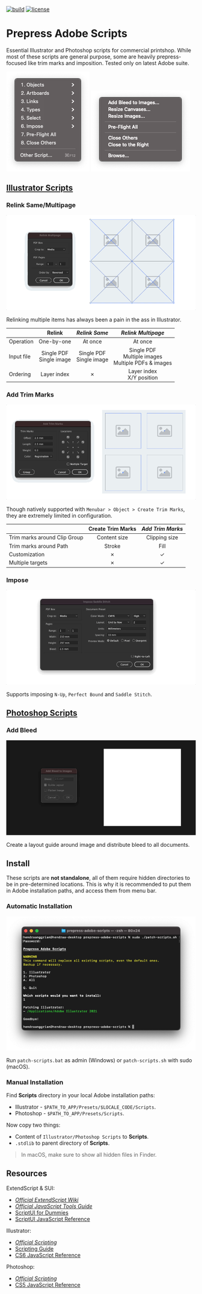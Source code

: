[![build](https://img.shields.io/travis/com/hendraanggrian/prepress-adobe-scripts)](https://travis-ci.com/hendraanggrian/prepress-adobe-scripts)
[![license](https://img.shields.io/github/license/hendraanggrian/prepress-adobe-scripts)](https://github.com/hendraanggrian/prepress-adobe-scripts/blob/main/LICENSE)

Prepress Adobe Scripts
======================

Essential Illustrator and Photoshop scripts for commercial printshop. While most of these scripts are general purpose, some are heavily prepress-focused like trim marks and imposition. Tested only on latest Adobe suite.

![](art/scripts-menu-ai.png)
![](art/scripts-menu-psd.png)

[Illustrator Scripts](Illustrator%20Scripts)
---------------------

### Relink Same/Multipage

![](art/ai-relink-multipage.gif)

Relinking multiple items has always been a pain in the ass in Illustrator.

|   | Relink | *Relink Same* | *Relink Multipage* |
| - | :----: | :-----------: | :----------------: |
| Operation | One-by-one | At once | At once |
| Input file | Single PDF<br/>Single image | Single PDF<br/>Single image | Single PDF<br/>Multiple images<br/>Multiple PDFs & images
| Ordering | Layer index | &cross; | Layer index<br/>X/Y position

### Add Trim Marks

![](art/ai-add-trim-marks.gif)

Though natively supported with `Menubar > Object > Create Trim Marks`, they are extremely limited in configuration.

|   | Create Trim Marks | *Add Trim Marks* |
| - | :---------------: | :--------------: |
| Trim marks around Clip Group | Content size | Clipping size |
| Trim marks around Path | Stroke | Fill |
| Customization | &cross; | &check; |
| Multiple targets | &cross; | &check; |

### Impose

![](art/ai-impose.gif)

Supports imposing `N-Up`, `Perfect Bound` and `Saddle Stitch`.

[Photoshop Scripts](Photoshop%20Scripts)
-------------------

### Add Bleed

![](art/psd-add-bleed.gif)

Create a layout guide around image and distribute bleed to all documents.

Install
-------

These scripts are **not standalone**, all of them require hidden directories to be in pre-determined locations. This is why it is recommended to put them in Adobe installation paths, and access them from menu bar.

### Automatic Installation

![](art/patch-scripts.png)

Run `patch-scripts.bat` as admin (Windows) or `patch-scripts.sh` with sudo (macOS).

### Manual Installation

Find **Scripts** directory in your local Adobe installation paths:
* Illustrator - `$PATH_TO_APP/Presets/$LOCALE_CODE/Scripts`.
* Photoshop - `$PATH_TO_APP/Presets/Scripts`.

Now copy two things:
* Content of `Illustrator/Photoshop Scripts` to **Scripts**.
* `.stdlib` to parent directory of **Scripts**.

> In macOS, make sure to show all hidden files in Finder.

Resources
---------

ExtendScript & SUI:
* [*Official ExtendScript Wiki*](https://github.com/ExtendScript/wiki/wiki)
* [*Official JavaScript Tools Guide*](https://wwwimages2.adobe.com/content/dam/acom/en/devnet/scripting/pdfs/javascript_tools_guide.pdf)
* [ScriptUI for Dummies](https://adobeindd.com/view/publications/a0207571-ff5b-4bbf-a540-07079bd21d75/92ra/publication-web-resources/pdf/scriptui-2-16-j.pdf)
* [ScriptUI JavaScript Reference](http://jongware.mit.edu/scriptuihtml/Sui/index_1.html)

Illustrator:
* [*Official Scripting*](https://www.adobe.com/devnet/illustrator/scripting.html)
* [Scripting Guide](https://ai-scripting.docsforadobe.dev/)
* [CS6 JavaScript Reference](http://jongware.mit.edu/iljscs6html/iljscs6/inxx.html)

Photoshop:
* [*Official Scripting*](https://www.adobe.com/devnet/photoshop/scripting.html)
* [CS5 JavaScript Reference](http://jongware.mit.edu/pscs5js_html/psjscs5/inxx.html)
